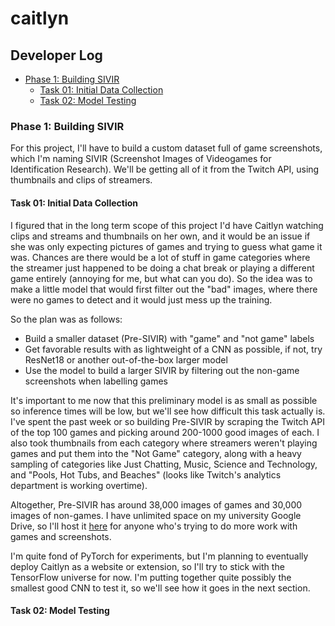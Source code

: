 # caitlyn

## Developer Log

- [Phase 1: Building SIVIR](#phase-1-building-sivir)
  - [Task 01: Initial Data Collection](#task-01-initial-data-collection)
  - [Task 02: Model Testing](#task-02-model-testing)

### Phase 1: Building SIVIR

For this project, I'll have to build a custom dataset full of game screenshots, which I'm naming SIVIR (Screenshot Images of Videogames for Identification Research). We'll be getting all of it from the Twitch API, using thumbnails and clips of streamers. 

#### Task 01: Initial Data Collection

I figured that in the long term scope of this project I'd have Caitlyn watching clips and streams and thumbnails on her own, and it would be an issue if she was only expecting pictures of games and trying to guess what game it was. Chances are there would be a lot of stuff in game categories where the streamer just happened to be doing a chat break or playing a different game entirely (annoying for me, but what can you do). So the idea was to make a little model that would first filter out the "bad" images, where there were no games to detect and it would just mess up the training.

So the plan was as follows:
 - Build a smaller dataset (Pre-SIVIR) with "game" and "not game" labels
 - Get favorable results with as lightweight of a CNN as possible, if not, try ResNet18 or another out-of-the-box larger model
 - Use the model to build a larger SIVIR by filtering out the non-game screenshots when labelling games

It's important to me now that this preliminary model is as small as possible so inference times will be low, but we'll see how difficult this task actually is. I've spent the past week or so building Pre-SIVIR by scraping the Twitch API of the top 100 games and picking around 200-1000 good images of each. I also took thumbnails from each category where streamers weren't playing games and put them into the "Not Game" category, along with a heavy sampling of categories like Just Chatting, Music, Science and Technology, and "Pools, Hot Tubs, and Beaches" (looks like Twitch's analytics department is working overtime). 

Altogether, Pre-SIVIR has around 38,000 images of games and 30,000 images of non-games. I have unlimited space on my university Google Drive, so I'll host it [here](https://drive.google.com/file/d/1RuoT9T8Ghpq9PdsCunSOCDfVxE9NP_IF/view?usp=sharing) for anyone who's trying to do more work with games and screenshots.

I'm quite fond of PyTorch for experiments, but I'm planning to eventually deploy Caitlyn as a website or extension, so I'll try to stick with the TensorFlow universe for now. I'm putting together quite possibly the smallest good CNN to test it, so we'll see how it goes in the next section.

#### Task 02: Model Testing


